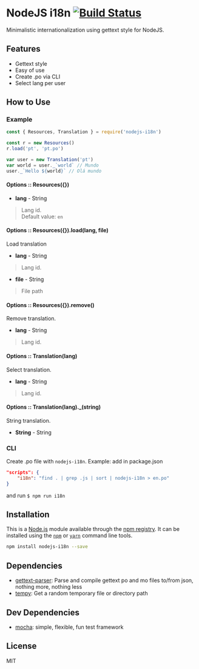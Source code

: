 # NodeJS i18n [![Build Status](https://travis-ci.org/TiagoDanin/NodeJS-i18n.svg?branch=master)](https://travis-ci.org/TiagoDanin/NodeJS-i18n)

Minimalistic internationalization using gettext style for NodeJS.

## Features

- Gettext style
- Easy of use
- Create .po via CLI
- Select lang per user

## How to Use

### Example
```javascript
const { Resources, Translation } = require('nodejs-i18n')

const r = new Resources()
r.load('pt', 'pt.po')

var user = new Translation('pt')
var world = user._`world` // Mundo
user._`Hello ${world}` // Olá mundo
```

#### Options :: Resources({})
- **lang** - String
> Lang id.</br>
> Default value: `en`

#### Options :: Resources({}).load(lang, file)
Load translation

- **lang** - String
> Lang id.</br>

- **file** - String
> File path

#### Options :: Resources({}).remove()
Remove translation.

- **lang** - String
> Lang id.</br>

#### Options :: Translation(lang)
Select translation.

- **lang** - String
> Lang id.</br>

#### Options :: Translation(lang).\_(string)
String translation.

- **String** - String

### CLI

Create .po file with `nodejs-i18n`. Example: add in package.json

```json
"scripts": {
    "i18n": "find . | grep .js | sort | nodejs-i18n > en.po"
}
```

and run `$ npm run i18n`

## Installation

This is a [Node.js](https://nodejs.org/) module available through the
[npm registry](https://www.npmjs.com/). It can be installed using the
[`npm`](https://docs.npmjs.com/getting-started/installing-npm-packages-locally)
or
[`yarn`](https://yarnpkg.com/en/)
command line tools.

```sh
npm install nodejs-i18n --save
```

## Dependencies

- [gettext-parser](https://ghub.io/gettext-parser): Parse and compile gettext po and mo files to/from json, nothing more, nothing less
- [tempy](https://ghub.io/tempy): Get a random temporary file or directory path

## Dev Dependencies

- [mocha](https://ghub.io/mocha): simple, flexible, fun test framework

## License

MIT
